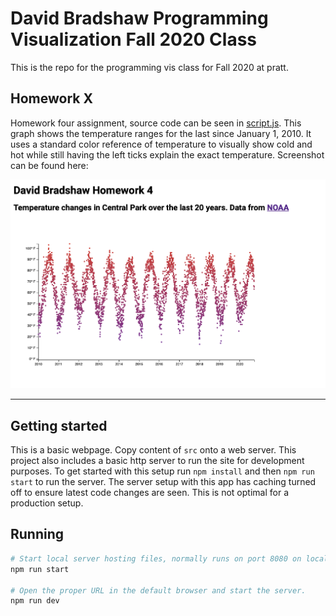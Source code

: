 # David Bradshaw Programming Visualization Fall 2020 Class

This is the repo for the programming vis class for Fall 2020 at pratt.

## Homework X

Homework four assignment, source code can be seen in [script.js](src/script.js).  This graph shows the temperature ranges for the last since January 1, 2010.  It uses a standard color reference of temperature to visually show cold and hot while still having the left ticks explain the exact temperature. Screenshot can be found here:

![Example](example.png)

------------

## Getting started

This is a basic webpage.  Copy content of `src` onto a web server.  This project also includes a basic http server to run the site for development purposes.  To get started with this setup run `npm install` and then `npm run start` to run the server.  The server setup with this app has caching turned off to ensure latest code changes are seen. This is not optimal for a production setup.

## Running

```bash
# Start local server hosting files, normally runs on port 8080 on localhost.
npm run start

# Open the proper URL in the default browser and start the server.
npm run dev
```
